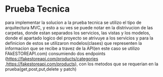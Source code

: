
# Prueba Tecnica

para implementar la solucion a la prueba tecnica se utilizo el tipo de arquitectura MVC,
y esto a su ves se puede notar en la distrivucion de las carpetas, donde estan separados
los servicios, las vistas y los modelos, donde el apartado logico del proyecto se atrivuye
a los servicios y para la definicion de estos se utilizaron modelos(clases) que 
representen la informacion que se recibe a travez de la API(en este caso se utilizo 
FAkESTOREAPI.com) consumiendo dos endpoints (https://fakestoreapi.com/products/categories
,https://fakestoreapi.com/products), con los metodos que se requerian en la prueba(get,post,put,delete y patch)




